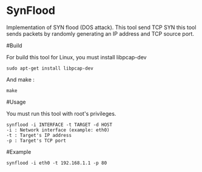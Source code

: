 # SynFlood
Implementation of SYN flood (DOS attack).
This tool send TCP SYN this tool sends packets by randomly generating an IP address and TCP source port.

#Build

For build this tool for Linux, you must install libpcap-dev

    sudo apt-get install libpcap-dev

And make : 

    make

#Usage

You must run this tool with root's privileges.

    synflood -i INTERFACE -t TARGET -d HOST
    -i : Network interface (example: eth0)
    -t : Target's IP address
    -p : Target's TCP port

#Example

    synflood -i eth0 -t 192.168.1.1 -p 80
